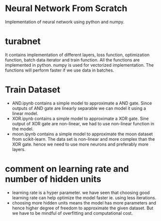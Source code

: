 # Neural Network From Scratch
Implementation of neural network using python and numpy.

# turabnet
It contains implementation of different layers, loss function, optimization function, batch data iterator and train function.
All the functions are implemented in python. numpy is used for vectorized implementation.
The functions will perform faster if we use data in batches.

# Train Dataset
- AND.ipynb contains a simple model to approximate a AND gate. Since outputs of AND gate are linearly separable
we can model it using a linear model.
- XOR.ipynb contains a simple model to approximate a XOR gate. Sine output of XOR gate are non-linear, we had to 
use non-linear function in the model.
- moon.ipynb contains a simple model to approximate the moon dataset from scikit-learn. The data set is non-linear
and more complex than the XOR gate. hence we need to use more neurons and preferably more layers.

# comment on learning rate and number of hidden units
- learning rate is a hyper parameter. we have seen that choosing good learning rate can help optimize the model
faster ie. using less iterations.
- choosing more hidden units means the model has more parameters and hence higher degree of freedom to approximate 
the given dataset. But we have to be mindful of overfitting and computational cost.

